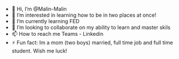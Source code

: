 - 👋 Hi, I’m @Malin-Malin
- 👀 I’m interested in learning how to be in two places at once!
- 🌱 I’m currently learning FED
- 💞️ I’m looking to collaborate on my ability to learn and master skils
- 📫 How to reach me Teams - Linkedin
- ⚡ Fun fact: Im a mom (two boys) married, full time job and full time student. Wish me luck! 

<!---
Malin-Malin/Malin-Malin is a ✨ special ✨ repository because its `README.md` (this file) appears on your GitHub profile.
You can click the Preview link to take a look at your changes.
--->
